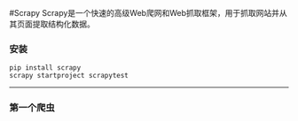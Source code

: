 #Scrapy
Scrapy是一个快速的高级Web爬网和Web抓取框架，用于抓取网站并从其页面提取结构化数据。

### 安装

    pip install scrapy
    scrapy startproject scrapytest

***

### 第一个爬虫
